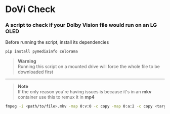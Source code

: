 # DoVi Check
### A script to check if your Dolby Vision file would run on an LG OLED

Before running the script, install its dependencies

```sh 
pip install pymediainfo colorama
```
> **Warning** <br />
> Running this script on a mounted drive will force the whole file to be downloaded first

---

> **Note** <br /> 
> If the only reason you're having issues is because it's in an **mkv** container use this to remux it in **mp4**

```sh
fmpeg -i <path/to/file>.mkv -map 0:v:0 -c copy -map 0:a:2 -c copy <target/file>.mp4
```
